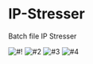 # IP-Stresser
Batch file IP Stresser

![#!](https://user-images.githubusercontent.com/106468951/173120117-797a534a-60ec-400a-b1ac-8a6fd8e6bf84.png)
![#2](https://user-images.githubusercontent.com/106468951/173120127-82f7254f-a804-4820-97f3-fab158df403d.png)
![#3](https://user-images.githubusercontent.com/106468951/173120132-0d2fe688-e448-4cc5-ae21-956fcf7c8bc9.png)
![#4](https://user-images.githubusercontent.com/106468951/173120136-8f6b6259-22f0-4b03-8861-60c8e5906607.png)
